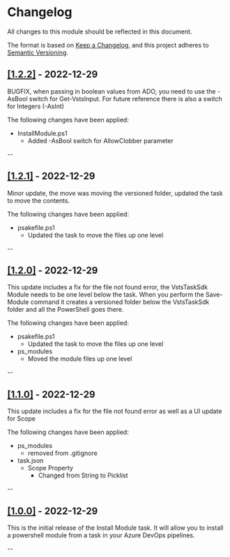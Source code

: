 # Changelog

All changes to this module should be reflected in this document.

The format is based on [Keep a Changelog](https://keepachangelog.com/en/1.0.0/),
and this project adheres to [Semantic Versioning](https://semver.org/spec/v2.0.0.html).

## [[1.2.2]](https://github.com/PoshAdoTasks/ado-installmodule/releases/tag/v1.2.2) - 2022-12-29

BUGFIX, when passing in boolean values from ADO, you need to use the -AsBool switch for Get-VstsInput. For future reference there is also a switch for Integers (-AsInt)

The following changes have been applied:

- InstallModule.ps1
  - Added -AsBool switch for AllowClobber parameter

--

## [[1.2.1]](https://github.com/PoshAdoTasks/ado-installmodule/releases/tag/v1.2.1) - 2022-12-29

Minor update, the move was moving the versioned folder, updated the task to move the contents.

The following changes have been applied:

- psakefile.ps1
  - Updated the task to move the files up one level

--

## [[1.2.0]](https://github.com/PoshAdoTasks/ado-installmodule/releases/tag/v1.2.0) - 2022-12-29

This update includes a fix for the file not found error, the VstsTaskSdk Module needs to be one level below the task. When you perform the Save-Module command it creates a versioned folder below the VstsTaskSdk folder and all the PowerShell goes there.

The following changes have been applied:

- psakefile.ps1
  - Updated the task to move the files up one level
- ps_modules
  - Moved the module files up one level

--

## [[1.1.0]](https://github.com/PoshAdoTasks/ado-installmodule/releases/tag/v1.1.0) - 2022-12-29

This update includes a fix for the file not found error as well as a UI update for Scope

The following changes have been applied:

- ps_modules
  - removed from .gitignore
- task.json
  - Scope Property
    - Changed from String to Picklist

--

## [[1.0.0]](https://github.com/PoshAdoTasks/ado-installmodule/releases/tag/v1.0.0) - 2022-12-29

This is the initial release of the Install Module task. It will allow you to install a powershell module from a task in your Azure DevOps pipelines.

--
